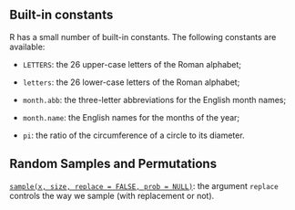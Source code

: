 ## Built-in constants

R has a small number of built-in constants. The following constants are available:

- `LETTERS`: the 26 upper-case letters of the Roman alphabet;

- `letters`: the 26 lower-case letters of the Roman alphabet;

- `month.abb`: the three-letter abbreviations for the English month names;

- `month.name`: the English names for the months of the year;

- `pi`: the ratio of the circumference of a circle to its diameter.

## Random Samples and Permutations

[`sample(x, size, replace = FALSE, prob = NULL)`](https://www.rdocumentation.org/packages/base/versions/3.6.2/topics/sample): the argument `replace` controls the way we sample (with replacement or not).
